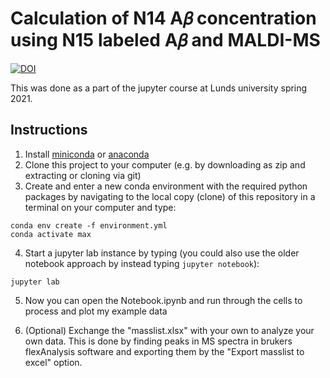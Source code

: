 # Calculation of N14 A𝛽 concentration using N15 labeled A𝛽 and MALDI-MS
[![DOI](https://zenodo.org/badge/DOI/10.5281/zenodo.4695226.svg)](https://doi.org/10.5281/zenodo.4695226)

This was done as a part of the jupyter course at Lunds university spring 2021.
## Instructions
1. Install [miniconda](https://docs.conda.io/en/latest/miniconda.html) or [anaconda](https://docs.anaconda.com/anaconda/install/index.html)
2. Clone this project to your computer (e.g. by downloading as zip and extracting or cloning via git)
3. Create and enter a new conda environment with the required python packages by navigating to the local copy (clone) of this repository in a terminal on your computer and type: 
```
conda env create -f environment.yml
conda activate max
```
4. Start a jupyter lab instance by typing (you could also use the older notebook approach by instead typing `jupyter notebook`): 
```
jupyter lab
```
5. Now you can open the Notebook.ipynb and run through the cells to process and plot my example data

6. (Optional) Exchange the "masslist.xlsx" with your own to analyze your own data. This is done by finding peaks in MS spectra in brukers flexAnalysis software and exporting them by the "Export masslist to excel" option.
